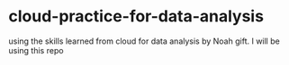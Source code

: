 # cloud-practice-for-data-analysis
using the skills learned from cloud for data analysis by Noah gift. I will be using this repo
